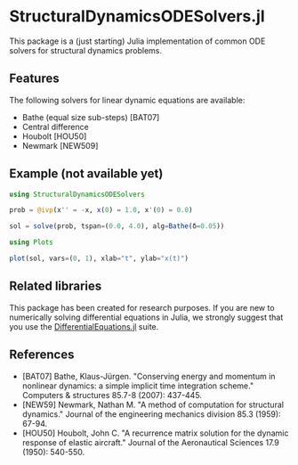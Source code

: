 # StructuralDynamicsODESolvers.jl

This package is a (just starting) Julia implementation of common ODE solvers for
structural dynamics problems.

## Features

The following solvers for linear dynamic equations are available:

- Bathe (equal size sub-steps) [BAT07]
- Central difference
- Houbolt [HOU50] 
- Newmark [NEW509]

## Example (not available yet)

```julia
using StructuralDynamicsODESolvers

prob = @ivp(x'' = -x, x(0) = 1.0, x'(0) = 0.0)

sol = solve(prob, tspan=(0.0, 4.0), alg=Bathe(δ=0.05))

using Plots

plot(sol, vars=(0, 1), xlab="t", ylab="x(t)")
```

## Related libraries

This package has been created for research purposes. If you are new to numerically solving differential equations in Julia, we strongly suggest that you use the [DifferentialEquations.jl](https://diffeq.sciml.ai/dev/) suite. 

## References


- [BAT07] Bathe, Klaus-Jürgen. "Conserving energy and momentum in nonlinear dynamics: a simple implicit time integration scheme." Computers & structures 85.7-8 (2007): 437-445.
- [NEW59] Newmark, Nathan M. "A method of computation for structural dynamics." Journal of the engineering mechanics division 85.3 (1959): 67-94.
- [HOU50] Houbolt, John C. "A recurrence matrix solution for the dynamic response of elastic aircraft." Journal of the Aeronautical Sciences 17.9 (1950): 540-550.
